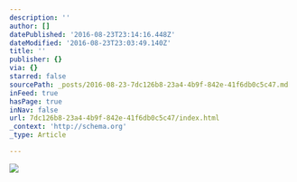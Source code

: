 ```yaml
---
description: ''
author: []
datePublished: '2016-08-23T23:14:16.448Z'
dateModified: '2016-08-23T23:03:49.140Z'
title: ''
publisher: {}
via: {}
starred: false
sourcePath: _posts/2016-08-23-7dc126b8-23a4-4b9f-842e-41f6db0c5c47.md
inFeed: true
hasPage: true
inNav: false
url: 7dc126b8-23a4-4b9f-842e-41f6db0c5c47/index.html
_context: 'http://schema.org'
_type: Article

---
```

![](https://the-grid-user-content.s3-us-west-2.amazonaws.com/3108b664-d82c-4091-8de0-360e0badea3d.jpg)